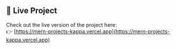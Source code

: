 ## 🚀 Live Project

Check out the live version of the project here:  
👉 [https://mern-projects-kappa.vercel.app](https://mern-projects-kappa.vercel.app)

